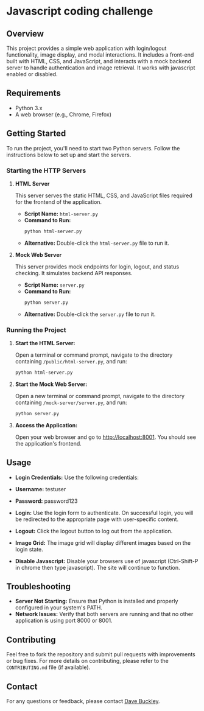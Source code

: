 # Javascript coding challenge

## Overview

This project provides a simple web application with login/logout functionality, image display, and modal interactions. It includes a front-end built with HTML, CSS, and JavaScript, and interacts with a mock backend server to handle authentication and image retrieval. It works with javascript enabled or disabled.

## Requirements

- Python 3.x
- A web browser (e.g., Chrome, Firefox)

## Getting Started

To run the project, you'll need to start two Python servers. Follow the instructions below to set up and start the servers.

### Starting the HTTP Servers

1. **HTML Server**

   This server serves the static HTML, CSS, and JavaScript files required for the frontend of the application.

   - **Script Name:** `html-server.py`
   - **Command to Run:**
     ```sh
     python html-server.py
     ```
   - **Alternative:** Double-click the `html-server.py` file to run it.

2. **Mock Web Server**

   This server provides mock endpoints for login, logout, and status checking. It simulates backend API responses.

   - **Script Name:** `server.py`
   - **Command to Run:**
     ```sh
     python server.py
     ```
   - **Alternative:** Double-click the `server.py` file to run it.

### Running the Project

1. **Start the HTML Server:**

   Open a terminal or command prompt, navigate to the directory containing `/public/html-server.py`, and run:
   ```sh
   python html-server.py
   ```

2. **Start the Mock Web Server:**

   Open a new terminal or command prompt, navigate to the directory containing `/mock-server/server.py`, and run:
   ```sh
   python server.py
   ```

3. **Access the Application:**

   Open your web browser and go to [http://localhost:8001](http://localhost:8001). You should see the application's frontend.

## Usage
- **Login Credentials:** Use the following credentials:
- **Username:** testuser
- **Password:** password123

- **Login:** Use the login form to authenticate. On successful login, you will be redirected to the appropriate page with user-specific content.
- **Logout:** Click the logout button to log out from the application.
- **Image Grid:** The image grid will display different images based on the login state.
- **Disable Javascript:** Disable your browsers use of javascript (Ctrl-Shift-P in chrome then type javascript). The site will continue to function.

## Troubleshooting

- **Server Not Starting:** Ensure that Python is installed and properly configured in your system's PATH.
- **Network Issues:** Verify that both servers are running and that no other application is using port 8000 or 8001.

## Contributing

Feel free to fork the repository and submit pull requests with improvements or bug fixes. For more details on contributing, please refer to the `CONTRIBUTING.md` file (if available).


## Contact

For any questions or feedback, please contact [Dave Buckley](mailto:davebuckley@outlook.com).
```

